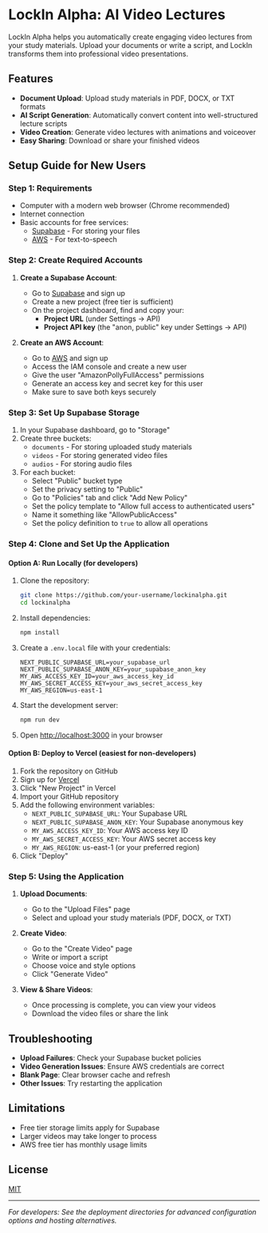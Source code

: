 # LockIn Alpha: AI Video Lectures

LockIn Alpha helps you automatically create engaging video lectures from your study materials. Upload your documents or write a script, and LockIn transforms them into professional video presentations.

## Features

- **Document Upload**: Upload study materials in PDF, DOCX, or TXT formats
- **AI Script Generation**: Automatically convert content into well-structured lecture scripts
- **Video Creation**: Generate video lectures with animations and voiceover
- **Easy Sharing**: Download or share your finished videos

## Setup Guide for New Users

### Step 1: Requirements

- Computer with a modern web browser (Chrome recommended)
- Internet connection
- Basic accounts for free services:
  - [Supabase](https://supabase.com/) - For storing your files
  - [AWS](https://aws.amazon.com/) - For text-to-speech

### Step 2: Create Required Accounts

1. **Create a Supabase Account**:
   - Go to [Supabase](https://supabase.com/) and sign up
   - Create a new project (free tier is sufficient)
   - On the project dashboard, find and copy your:
     - **Project URL** (under Settings → API)
     - **Project API key** (the "anon, public" key under Settings → API)

2. **Create an AWS Account**:
   - Go to [AWS](https://aws.amazon.com/) and sign up
   - Access the IAM console and create a new user
   - Give the user "AmazonPollyFullAccess" permissions
   - Generate an access key and secret key for this user
   - Make sure to save both keys securely

### Step 3: Set Up Supabase Storage

1. In your Supabase dashboard, go to "Storage"
2. Create three buckets:
   - `documents` - For storing uploaded study materials
   - `videos` - For storing generated video files
   - `audios` - For storing audio files
3. For each bucket:
   - Select "Public" bucket type
   - Set the privacy setting to "Public"
   - Go to "Policies" tab and click "Add New Policy"
   - Set the policy template to "Allow full access to authenticated users"
   - Name it something like "AllowPublicAccess"
   - Set the policy definition to `true` to allow all operations

### Step 4: Clone and Set Up the Application

#### Option A: Run Locally (for developers)

1. Clone the repository:
   ```bash
   git clone https://github.com/your-username/lockinalpha.git
   cd lockinalpha
   ```

2. Install dependencies:
   ```bash
   npm install
   ```

3. Create a `.env.local` file with your credentials:
   ```
   NEXT_PUBLIC_SUPABASE_URL=your_supabase_url
   NEXT_PUBLIC_SUPABASE_ANON_KEY=your_supabase_anon_key
   MY_AWS_ACCESS_KEY_ID=your_aws_access_key_id
   MY_AWS_SECRET_ACCESS_KEY=your_aws_secret_access_key
   MY_AWS_REGION=us-east-1
   ```

4. Start the development server:
   ```bash
   npm run dev
   ```

5. Open [http://localhost:3000](http://localhost:3000) in your browser

#### Option B: Deploy to Vercel (easiest for non-developers)

1. Fork the repository on GitHub
2. Sign up for [Vercel](https://vercel.com/)
3. Click "New Project" in Vercel
4. Import your GitHub repository
5. Add the following environment variables:
   - `NEXT_PUBLIC_SUPABASE_URL`: Your Supabase URL
   - `NEXT_PUBLIC_SUPABASE_ANON_KEY`: Your Supabase anonymous key
   - `MY_AWS_ACCESS_KEY_ID`: Your AWS access key ID
   - `MY_AWS_SECRET_ACCESS_KEY`: Your AWS secret access key
   - `MY_AWS_REGION`: us-east-1 (or your preferred region)
6. Click "Deploy"

### Step 5: Using the Application

1. **Upload Documents**:
   - Go to the "Upload Files" page
   - Select and upload your study materials (PDF, DOCX, or TXT)

2. **Create Video**:
   - Go to the "Create Video" page
   - Write or import a script
   - Choose voice and style options
   - Click "Generate Video"

3. **View & Share Videos**:
   - Once processing is complete, you can view your videos
   - Download the video files or share the link

## Troubleshooting

- **Upload Failures**: Check your Supabase bucket policies
- **Video Generation Issues**: Ensure AWS credentials are correct
- **Blank Page**: Clear browser cache and refresh
- **Other Issues**: Try restarting the application

## Limitations

- Free tier storage limits apply for Supabase
- Larger videos may take longer to process
- AWS free tier has monthly usage limits

## License

[MIT](LICENSE)

---

*For developers: See the deployment directories for advanced configuration options and hosting alternatives.*
